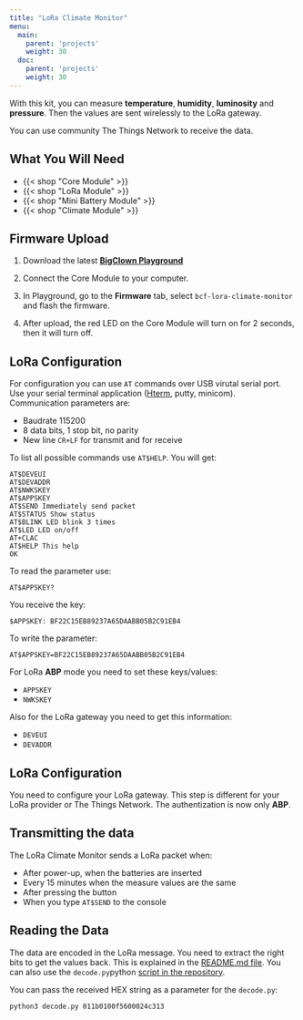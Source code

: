 ```yaml
---
title: "LoRa Climate Monitor"
menu:
  main:
    parent: 'projects'
    weight: 30
  doc:
    parent: 'projects'
    weight: 30
---
```


With this kit, you can measure **temperature**, **humidity**, **luminosity** and **pressure**. Then the values are sent wirelessly to the LoRa gateway.

You can use community The Things Network to receive the data.

## What You Will Need

- {{< shop "Core Module" >}}
- {{< shop "LoRa Module" >}}
- {{< shop "Mini Battery Module" >}}
- {{< shop "Climate Module" >}}


## Firmware Upload

1. Download the latest [**BigClown Playground**](https://github.com/bigclownlabs/bch-playground/releases/latest)

2. Connect the Core Module to your computer.

3. In Playground, go to the **Firmware** tab, select `bcf-lora-climate-monitor` and flash the firmware.

4. After upload, the red LED on the Core Module will turn on for 2 seconds, then it will turn off.

## LoRa Configuration

For configuration you can use `AT` commands over USB virutal serial port. Use your serial terminal application ([Hterm](http://www.der-hammer.info/terminal/), putty, minicom). Communication parameters are:

- Baudrate 115200
- 8 data bits, 1 stop bit, no parity
- New line `CR+LF` for transmit and for receive

To list all possible commands use `AT$HELP`. You will get:

```
AT$DEVEUI
AT$DEVADDR
AT$NWKSKEY
AT$APPSKEY
AT$SEND Immediately send packet
AT$STATUS Show status
AT$BLINK LED blink 3 times
AT$LED LED on/off
AT+CLAC
AT$HELP This help
OK
```

To read the parameter use:

`AT$APPSKEY?`

You receive the key:

`$APPSKEY: BF22C15EB89237A65DAABB05B2C91EB4`

To write the parameter:

`AT$APPSKEY=BF22C15EB89237A65DAABB05B2C91EB4`

For LoRa **ABP** mode you need to set these keys/values:

- `APPSKEY`
- `NWKSKEY`

Also for the LoRa gateway you need to get this information:

- `DEVEUI`
- `DEVADDR`

## LoRa Configuration

You need to configure your LoRa gateway. This step is different for your LoRa provider or The Things Network. The authentization is now only **ABP**.

## Transmitting the data

The LoRa Climate Monitor sends a LoRa packet when:

- After power-up, when the batteries are inserted
- Every 15 minutes when the measure values are the same
- After pressing the button
- When you type `AT$SEND` to the console

## Reading the Data

The data are encoded in the LoRa message. You need to extract the right bits to get the values back. This is explained in the [README.md file](https://github.com/bigclownlabs/bcf-lora-climate-monitor/blob/master/README.md#buffer). You can also use the `decode.py`python [script in the repository](https://github.com/bigclownlabs/bcf-lora-climate-monitor).

You can pass the received HEX string as a parameter for the `decode.py`:

`python3 decode.py 011b0100f5600024c313`

